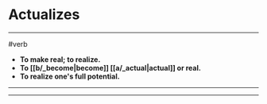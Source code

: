 # Actualizes
---
#verb
- **To make real; to realize.**
- **To [[b/_become|become]] [[a/_actual|actual]] or real.**
- **To realize one's full potential.**
---
---
